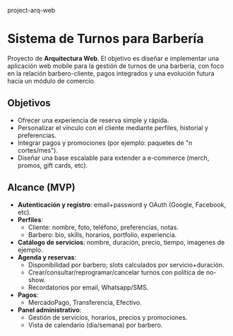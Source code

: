 project-arq-web

# Sistema de Turnos para Barbería

Proyecto de **Arquitectura Web**. El objetivo es diseñar e implementar una aplicación web mobile para la gestión de turnos de una barbería, con foco en la relación barbero-cliente, pagos integrados y una evolución futura hacia un módulo de comercio.

## Objetivos
  - Ofrecer una experiencia de reserva simple y rápida.
  - Personalizar el vínculo con el cliente mediante perfiles, historial y preferencias.
  - Integrar pagos y promociones (por ejemplo: paquetes de "n cortes/mes").
  - Diseñar una base escalable para extender a e-commerce (merch, promos, gift cards, etc).

## Alcance (MVP)
  - **Autenticación y registro**: email+password y OAuth (Google, Facebook, etc).
  - **Perfiles**:
      - Cliente: nombre, foto, teléfono, preferencias, notas.
      - Barbero: bio, skills, horarios, portfolio, experiencia.
  - **Catálogo de servicios**: nombre, duración, precio, tiempo, imagenes de ejemplo.
  - **Agenda y reservas**:
      - Disponibilidad por barbero; slots calculados por servicio+duración.
      - Crear/consultar/reprogramar/cancelar turnos con política de no-show.
      - Recordatorios por email, Whatsapp/SMS.
  - **Pagos**:
      - MercadoPago, Transferencia, Efectivo.
  - **Panel administrativo**:
      - Gestión de servicios, horarios, precios y promociones.
      - Vista de calendario (día/semana) por barbero.

